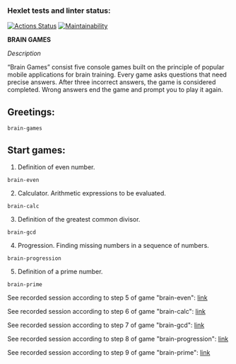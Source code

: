 ### Hexlet tests and linter status:
[![Actions Status](https://github.com/MaishevK/frontend-project-44/actions/workflows/hexlet-check.yml/badge.svg)](https://github.com/MaishevK/frontend-project-44/actions)
[![Maintainability](https://api.codeclimate.com/v1/badges/31326ddef88566f9cdf9/maintainability)](https://codeclimate.com/github/MaishevK/frontend-project-44/maintainability)

__BRAIN GAMES__

_Description_

“Brain Games” consist five console games built on the principle of popular
mobile applications for brain training. Every game asks questions that need
precise answers. After three incorrect answers, the game is considered completed.
Wrong answers end the game and prompt you to play it again.

Greetings:
----
```
brain-games
```


Start games:
----

1. Definition of even number.

```
brain-even
```

2. Calculator. Arithmetic expressions to be evaluated.

```
brain-calc
```

3. Definition of the greatest common divisor.

```
brain-gcd
```

4. Progression. Finding missing numbers in a sequence of numbers.

```
brain-progression
```

5. Definition of a prime number.

```
brain-prime
```

See recorded session according to step 5 of game "brain-even": [link](https://asciinema.org/a/8XvR5RE2Wkq8F9byKgZKJ9XiR)

See recorded session according to step 6 of game "brain-calc": [link](https://asciinema.org/a/OcbNrEqxP43TfPWcGDExU2WjX)

See recorded session according to step 7 of game "brain-gcd": [link](https://asciinema.org/a/3Q9V8HqJ93YLKo6PhhX6Lvnrj)

See recorded session according to step 8 of game "brain-progression": [link](https://asciinema.org/a/WMrt1jOKbKIVh2XOU1S03BcAY)

See recorded session according to step 9 of game "brain-prime": [link](https://asciinema.org/a/8EbAXvrTQiJD05gPMqANYPmkS)
